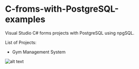 # C-froms-with-PostgreSQL-examples

Visual Studio C# forms projects with PostgreSQL using npgSQL.

List of Projects:

- Gym Management System

![alt text](https://raw.githubusercontent.com/hector6298/C-froms-with-postgreSQL-examples/branch/ERdiag.png)
